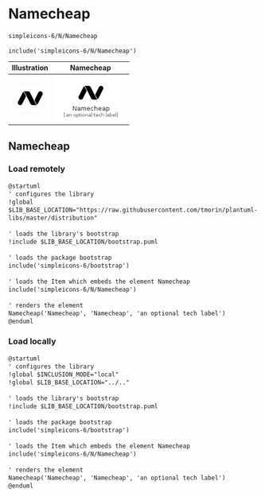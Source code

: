 # Namecheap


```text
simpleicons-6/N/Namecheap
```

```text
include('simpleicons-6/N/Namecheap')
```



| Illustration | Namecheap |
| :---: | :---: |
| ![illustration for Illustration](../../simpleicons-6/N/Namecheap.png) | ![illustration for Namecheap](../../simpleicons-6/N/Namecheap.Local.png) |




## Namecheap

### Load remotely
```plantuml
@startuml
' configures the library
!global $LIB_BASE_LOCATION="https://raw.githubusercontent.com/tmorin/plantuml-libs/master/distribution"

' loads the library's bootstrap
!include $LIB_BASE_LOCATION/bootstrap.puml

' loads the package bootstrap
include('simpleicons-6/bootstrap')

' loads the Item which embeds the element Namecheap
include('simpleicons-6/N/Namecheap')

' renders the element
Namecheap('Namecheap', 'Namecheap', 'an optional tech label')
@enduml
```

### Load locally
```plantuml
@startuml
' configures the library
!global $INCLUSION_MODE="local"
!global $LIB_BASE_LOCATION="../.."

' loads the library's bootstrap
!include $LIB_BASE_LOCATION/bootstrap.puml

' loads the package bootstrap
include('simpleicons-6/bootstrap')

' loads the Item which embeds the element Namecheap
include('simpleicons-6/N/Namecheap')

' renders the element
Namecheap('Namecheap', 'Namecheap', 'an optional tech label')
@enduml
```

